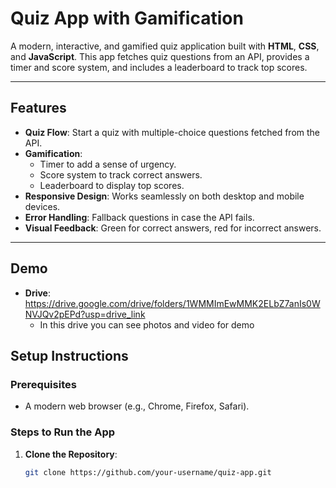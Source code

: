 # Quiz App with Gamification

A modern, interactive, and gamified quiz application built with **HTML**, **CSS**, and **JavaScript**. This app fetches quiz questions from an API, provides a timer and score system, and includes a leaderboard to track top scores.

---

## Features

- **Quiz Flow**: Start a quiz with multiple-choice questions fetched from the API.
- **Gamification**:
  - Timer to add a sense of urgency.
  - Score system to track correct answers.
  - Leaderboard to display top scores.
- **Responsive Design**: Works seamlessly on both desktop and mobile devices.
- **Error Handling**: Fallback questions in case the API fails.
- **Visual Feedback**: Green for correct answers, red for incorrect answers.

---

## Demo
- **Drive**: https://drive.google.com/drive/folders/1WMMImEwMMK2ELbZ7anIs0WNVJQv2pEPd?usp=drive_link
  - In this drive you can see photos and video for demo
  
## Setup Instructions

### Prerequisites
- A modern web browser (e.g., Chrome, Firefox, Safari).

### Steps to Run the App
1. **Clone the Repository**:
   ```bash
   git clone https://github.com/your-username/quiz-app.git
